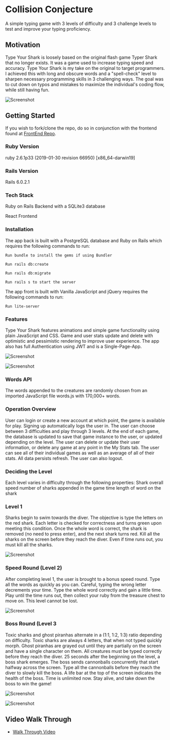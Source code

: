 # Collision Conjecture

A simple typing game with 3 levels of difficulty and 3 challenge levels to test and improve your typing proficiency. 

## Motivation

Type Your Shark is loosely based on the original flash game Typer Shark that no longer exists. It was a game used to increase typing speed and accuracy. Type Your Shark is my take on the original to target programmers. I achieved this with long and obscure words and a "spell-check" level to sharpen necessary programming skills in 3 challenging ways. The goal was to cut down on typos and mistakes to maximize the individual's coding flow, while still having fun. 

![Screenshot](screenshot.png)

## Getting Started

If you wish to fork/clone the repo, do so in conjunction with the frontend found at [FrontEnd Repo](https://github.com/miriamgrigsby/type-your-shark-frontend). 

### Ruby Version 

ruby 2.6.1p33 (2019-01-30 revision 66950) [x86_64-darwin19]

### Rails Version

Rails 6.0.2.1

### Tech Stack

Ruby on Rails Backend with a SQLite3 database 

React Frontend 

### Installation

The app back is built with a PostgreSQL database and Ruby on Rails which requires the following commands to run: 

    Run bundle to install the gems if using Bundler

    Run rails db:create
    
    Run rails db:migrate

    Run rails s to start the server
    
The app front is built with Vanilla JavaScript and jQuery requires the following commands to run: 
    
    Run lite-server
    
### Features

Type Your Shark features animations and simple game functionality using plain JavaScript and CSS. Game and user stats  update and delete with optimistic and pessimistic rendering to improve user experience. The app also has full Authentication using JWT and is a Single-Page-App. 

![Screenshot](avgStats.png)

![Screenshot](gameStats.png)

### Words API

The words appended to the creatures are randomly chosen from an imported JavaScript file words.js with 170,000+ words. 

### Operation Overview

User can login or create a new account at which point, the game is available for play. Signing up automatically logs the user in. The user can choose between 3 difficulties and play through 3 levels. At the end of each game, the database is updated to save that game instance to the user, or updated depending on the level. The user can delete or update their user information, or delete any game at any point in the My Stats tab. The user can see all of their individual games as well as an average of all of their stats. All data persists refresh. The user can also logout. 

### Deciding the Level

Each level varies in difficulty through the following properties:
    Shark overall speed
    number of sharks appended in the game time
    length of word on the shark
    
### Level 1 
    
Sharks begin to swim towards the diver. The objective is type the letters on the red shark. Each letter is checked for correctness and turns green upon meeting this condition. Once the whole word is correct, the shark is removed (no need to press enter), and the next shark turns red. Kill all the sharks on the screen before they reach the diver. Even if time runs out, you must kill all the sharks. 

![Screenshot](firstlevel.png)

### Speed Round (Level 2)

After completing level 1, the user is brought to a bonus speed round. Type all the words as quickly as you can. Careful, typing the wrong letter decrements your time. Type the whole word correctly and gain a little time. Play until the time runs out, then collect your ruby from the treasure chest to move on. This level cannot be lost.

![Screenshot](level2.png)

### Boss Round (Level 3

Toxic sharks and ghost piranhas alternate in a (1:1, 1:2, 1:3) ratio depending on difficulty. Toxic sharks are always 4 letters, that when not typed quickly morph. Ghost piranhas are grayed out until they are partially on the screen and have a single character on them. All creatures must be typed correctly before they reach the diver. 25 seconds after the beginning on the level, a boss shark emerges. The boss sends cannonballs concurrently that start halfway across the screen. Type all the cannonballs before they reach the diver to slowly kill the boss. A life bar at the top of the screen indicates the health of the boss. Time is unlimited now. Stay alive, and take down the boss to win the game! 

![Screenshot](third1.png)

![Screenshot](thirdlevel.png)

## Video Walk Through

* [Walk Through Video](https://www.youtube.com/watch?v=_EJAylseR3s)
